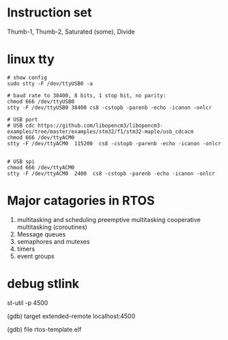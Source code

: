 # Instruction set	
Thumb-1, Thumb-2,
Saturated (some), Divide


# linux tty
```
# show config 
sudo stty -F /dev/ttyUSB0 -a

# baud rate to 38400, 8 bits, 1 stop bit, no parity:
chmod 666 /dev/ttyUSB0 
stty -F /dev/ttyUSB0 38400 cs8 -cstopb -parenb -echo -icanon -onlcr

# USB port
# USB cdc https://github.com/libopencm3/libopencm3-examples/tree/master/examples/stm32/f1/stm32-maple/usb_cdcacm
chmod 666 /dev/ttyACM0 
stty -F /dev/ttyACM0  115200  cs8 -cstopb -parenb -echo -icanon -onlcr


# USB spi
chmod 666 /dev/ttyACM0 
stty -F /dev/ttyACM0  2400  cs8 -cstopb -parenb -echo -icanon -onlcr
```

# Major catagories in RTOS
1. multitasking and scheduling
    preemptive multitasking
    cooperative multitasking (coroutines)
2. Message queues
3. semaphores and mutexes
4. timers 
5. event groups

# debug stlink

st-util -p 4500

(gdb) target extended-remote localhost:4500

(gdb) file rtos-template.elf